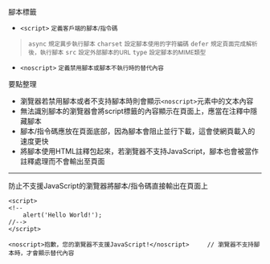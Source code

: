 腳本標籤
- `<script>` <small>定義客戶端的腳本/指令碼</small>

>`async` <small>規定異步執行腳本</small>
>`charset` <small>設定腳本使用的字符編碼</small>
>`defer` <small>規定頁面完成解析後，執行腳本</small>
>`src` <small>設定外部腳本的URL</small>
>`type` <small>設定腳本的MIME類型</small>
- `<noscript>` <small>定義禁用腳本或腳本不執行時的替代內容</small>

要點整理
- 瀏覽器若禁用腳本或者不支持腳本時則會顯示`<noscript>`元素中的文本內容
- 無法識別腳本的瀏覽器會將script標籤的內容顯示在頁面上，應當在注釋中隱藏腳本
- 腳本/指令碼應放在頁面底部，因為腳本會阻止並行下載，這會使網頁載入的速度更快
- 將腳本使用HTML註釋包起來，若瀏覽器不支持JavaScript，腳本也會被當作註釋處理而不會輸出至頁面

---

防止不支援JavaScript的瀏覽器將腳本/指令碼直接輸出在頁面上
```
<script>
<!--
	alert('Hello World!');
//-->
</script>
```

```
<noscript>抱歉，您的瀏覽器不支援JavaScript!</noscript>		// 瀏覽器不支持腳本時，才會顯示替代內容
```